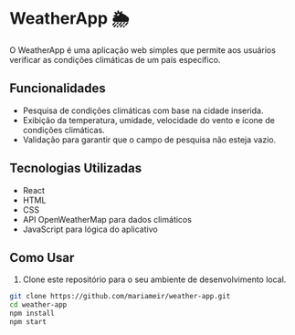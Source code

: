 # WeatherApp 🌦️

O WeatherApp é uma aplicação web simples que permite aos usuários verificar as condições climáticas de um país específico.

## Funcionalidades

- Pesquisa de condições climáticas com base na cidade inserida.
- Exibição da temperatura, umidade, velocidade do vento e ícone de condições climáticas.
- Validação para garantir que o campo de pesquisa não esteja vazio.

## Tecnologias Utilizadas

- React
- HTML
- CSS
- API OpenWeatherMap para dados climáticos
- JavaScript para lógica do aplicativo

## Como Usar

1. Clone este repositório para o seu ambiente de desenvolvimento local.

```bash
git clone https://github.com/mariameir/weather-app.git
cd weather-app
npm install
npm start
